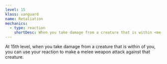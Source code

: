 ```yaml
---
level: 15
klass: vanguard
name: Retaliation
mechanics:
  - type: reaction
    shortDesc: When you take damage from a creature that is within <me-distance length="5" /> of you, you can use your reaction to make a melee weapon attack against that creature.
---
```

At 15th level, when you take damage from a creature that is within <me-distance length="5" /> of you, you can use your reaction to make a melee weapon attack
against that creature.
